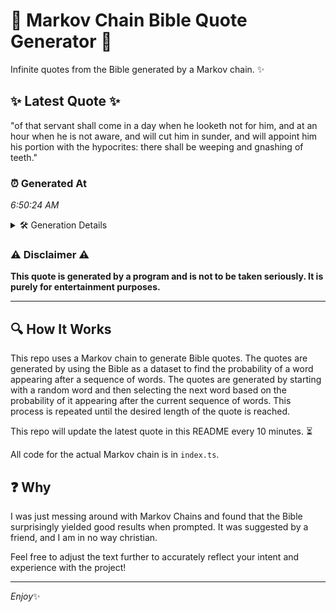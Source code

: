 # 📖 Markov Chain Bible Quote Generator 📖

Infinite quotes from the Bible generated by a Markov chain. ✨

## ✨ Latest Quote ✨
"of that servant shall come in a day when he looketh not for him, and at an hour when he is not aware, and will cut him in sunder, and will appoint him his portion with the hypocrites: there shall be weeping and gnashing of teeth."

### ⏰ Generated At
*6:50:24 AM*

<details>
    <summary>🛠️ Generation Details</summary>
    <p>
        <strong>🌱 Seed:</strong> of<br>
        <strong>🔄 Iterations:</strong> 45<br>
        <strong>📜 Context History:</strong><br>[ of ]: that<br>[ of, that ]: servant<br>[ of, that, servant ]: shall<br>[ of, that, servant, shall ]: come<br>[ of, that, servant, shall, come ]: in<br>[ of, that, servant, shall, come, in ]: a<br>[ that, servant, shall, come, in, a ]: day<br>[ servant, shall, come, in, a, day ]: when<br>[ shall, come, in, a, day, when ]: he<br>[ come, in, a, day, when, he ]: looketh<br>[ in, a, day, when, he, looketh ]: not<br>[ a, day, when, he, looketh, not ]: for<br>[ day, when, he, looketh, not, for ]: him,<br>[ when, he, looketh, not, for, him, ]: and<br>[ he, looketh, not, for, him,, and ]: at<br>[ looketh, not, for, him,, and, at ]: an<br>[ not, for, him,, and, at, an ]: hour<br>[ for, him,, and, at, an, hour ]: when<br>[ him,, and, at, an, hour, when ]: he<br>[ and, at, an, hour, when, he ]: is<br>[ at, an, hour, when, he, is ]: not<br>[ an, hour, when, he, is, not ]: aware,<br>[ hour, when, he, is, not, aware, ]: and<br>[ when, he, is, not, aware,, and ]: will<br>[ he, is, not, aware,, and, will ]: cut<br>[ is, not, aware,, and, will, cut ]: him<br>[ not, aware,, and, will, cut, him ]: in<br>[ aware,, and, will, cut, him, in ]: sunder,<br>[ and, will, cut, him, in, sunder, ]: and<br>[ will, cut, him, in, sunder,, and ]: will<br>[ cut, him, in, sunder,, and, will ]: appoint<br>[ him, in, sunder,, and, will, appoint ]: him<br>[ in, sunder,, and, will, appoint, him ]: his<br>[ sunder,, and, will, appoint, him, his ]: portion<br>[ and, will, appoint, him, his, portion ]: with<br>[ will, appoint, him, his, portion, with ]: the<br>[ appoint, him, his, portion, with, the ]: hypocrites:<br>[ him, his, portion, with, the, hypocrites: ]: there<br>[ his, portion, with, the, hypocrites:, there ]: shall<br>[ portion, with, the, hypocrites:, there, shall ]: be<br>[ with, the, hypocrites:, there, shall, be ]: weeping<br>[ the, hypocrites:, there, shall, be, weeping ]: and<br>[ hypocrites:, there, shall, be, weeping, and ]: gnashing<br>[ there, shall, be, weeping, and, gnashing ]: of<br>[ shall, be, weeping, and, gnashing, of ]: teeth.<br>
    </p>
</details>

### ⚠️ Disclaimer ⚠️
**This quote is generated by a program and is not to be taken seriously. It is purely for entertainment purposes.**

---

## 🔍 How It Works

This repo uses a Markov chain to generate Bible quotes. The quotes are generated by using the Bible as a dataset to find the probability of a word appearing after a sequence of words. The quotes are generated by starting with a random word and then selecting the next word based on the probability of it appearing after the current sequence of words. This process is repeated until the desired length of the quote is reached.

This repo will update the latest quote in this README every 10 minutes. ⏳

All code for the actual Markov chain is in `index.ts`.

## ❓ Why

I was just messing around with Markov Chains and found that the Bible surprisingly yielded good results when prompted. 
It was suggested by a friend, and I am in no way christian.

Feel free to adjust the text further to accurately reflect your intent and experience with the project!

---

*Enjoy*✨
